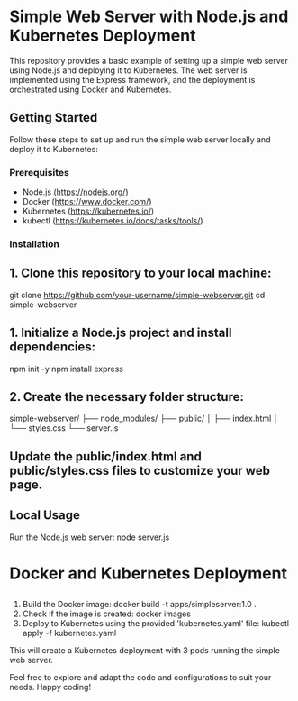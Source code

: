 # Simple Web Server with Node.js and Kubernetes Deployment

This repository provides a basic example of setting up a simple web server using Node.js and deploying it to Kubernetes. The web server is implemented using the Express framework, and the deployment is orchestrated using Docker and Kubernetes.

## Getting Started

Follow these steps to set up and run the simple web server locally and deploy it to Kubernetes:

### Prerequisites

- Node.js (https://nodejs.org/)
- Docker (https://www.docker.com/)
- Kubernetes (https://kubernetes.io/)
- kubectl (https://kubernetes.io/docs/tasks/tools/)

### Installation

## 1. Clone this repository to your local machine:

   git clone https://github.com/your-username/simple-webserver.git
   cd simple-webserver
## 1. Initialize a Node.js project and install dependencies:
npm init -y
npm install express
## 2. Create the necessary folder structure:
simple-webserver/
├── node_modules/
├── public/
│   ├── index.html
│   └── styles.css
└── server.js
## Update the __public/index.html__ and __public/styles.css__ files to customize your web page.

## Local Usage ##
Run the Node.js web server:
node server.js
# Docker and Kubernetes Deployment
##
1. Build the Docker image:
   docker build -t apps/simpleserver:1.0 .
2. Check if the image is created:
   docker images
3. Deploy to Kubernetes using the provided 'kubernetes.yaml' file:
   kubectl apply -f kubernetes.yaml

This will create a Kubernetes deployment with 3 pods running the simple web server.

Feel free to explore and adapt the code and configurations to suit your needs. Happy coding!
 
 




